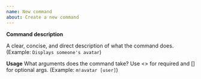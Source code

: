 ```yaml
---
name: New command
about: Create a new command
---
```


**Command description**

A clear, concise, and direct description of what the command does. (Example: `Displays someone's avatar`)

**Usage**
What arguments does the command take? Use <> for required and [] for optional args. (Example: `m!avatar [user]`)
